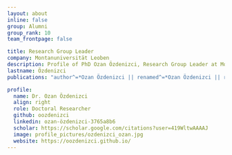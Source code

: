 ```yaml
---
layout: about
inline: false
group: Alumni
group_rank: 10
team_frontpage: false

title: Research Group Leader
company: Montanuniversität Leoben
description: Profile of PhD Ozan Özdenizci, Research Group Leader at Montanuniversität Leoben.
lastname: Özdenizci
publications: "author^=*Ozan Özdenizci || renamed^=*Ozan Özdenizci || renamed^=*Ozan Ozdenizci"

profile:
  name: Dr. Ozan Özdenizci
  align: right
  role: Doctoral Researcher
  github: oozdenizci
  linkedin: ozan-özdenizci-3765a8b6
  scholar: https://scholar.google.com/citations?user=419WltwAAAAJ
  image: profile_pictures/ozdenizci_ozan.jpg
  website: https://oozdenizci.github.io/
---
```

